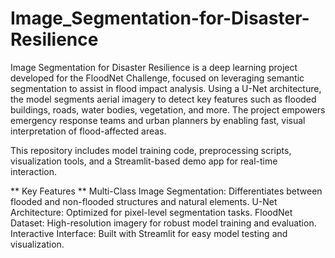 # Image_Segmentation-for-Disaster-Resilience
Image Segmentation for Disaster Resilience is a deep learning project developed for the FloodNet Challenge, focused on leveraging semantic segmentation to assist in flood impact analysis. Using a U-Net architecture, the model segments aerial imagery to detect key features such as flooded buildings, roads, water bodies, vegetation, and more. 
The project empowers emergency response teams and urban planners by enabling fast, visual interpretation of flood-affected areas.

This repository includes model training code, preprocessing scripts, visualization tools, and a Streamlit-based demo app for real-time interaction.

** Key Features **
Multi-Class Image Segmentation: Differentiates between flooded and non-flooded structures and natural elements.
U-Net Architecture: Optimized for pixel-level segmentation tasks.
FloodNet Dataset: High-resolution imagery for robust model training and evaluation.
Interactive Interface: Built with Streamlit for easy model testing and visualization.
